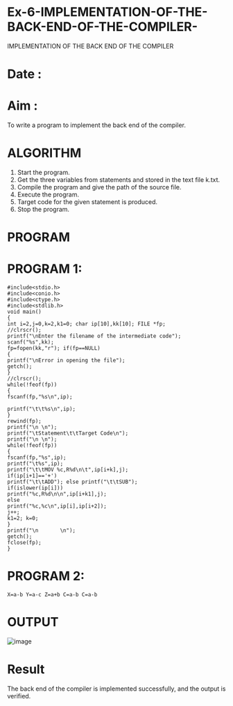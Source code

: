 # Ex-6-IMPLEMENTATION-OF-THE-BACK-END-OF-THE-COMPILER-
IMPLEMENTATION OF THE BACK END OF THE COMPILER 
# Date :
# Aim :
To write a program to implement the back end of the compiler.
# ALGORITHM
1. Start the program.
2. Get the three variables from statements and stored in the text file k.txt.
3. Compile the program and give the path of the source file.
4. Execute the program.
5. Target code for the given statement is produced.
6. Stop the program.
# PROGRAM
# PROGRAM 1:
    #include<stdio.h>  
    #include<conio.h>  
    #include<ctype.h>  
    #include<stdlib.h>  
    void main() 
    { 
    int i=2,j=0,k=2,k1=0; char ip[10],kk[10]; FILE *fp; 
    //clrscr();
    printf("\nEnter the filename of the intermediate code");  
    scanf("%s",kk); 
    fp=fopen(kk,"r"); if(fp==NULL) 
    { 
    printf("\nError in opening the file");  
    getch(); 
    } 
    //clrscr();  
    while(!feof(fp)) 
    { 
    fscanf(fp,"%s\n",ip);  
    
    printf("\t\t%s\n",ip); 
    } 
    rewind(fp); 
    printf("\n \n");  
    printf("\tStatement\t\tTarget Code\n"); 
    printf("\n \n"); 
    while(!feof(fp)) 
    { 
    fscanf(fp,"%s",ip); 
    printf("\t%s",ip); 
    printf("\t\tMOV %c,R%d\n\t",ip[i+k],j);  
    if(ip[i+1]=='+') 
    printf("\t\tADD"); else printf("\t\tSUB");  
    if(islower(ip[i])) 
    printf("%c,R%d\n\n",ip[i+k1],j);  
    else  
    printf("%c,%c\n",ip[i],ip[i+2]);  
    j++; 
    k1=2; k=0; 
    } 
    printf("\n       \n"); 
    getch(); 
    fclose(fp); 
    } 

# PROGRAM 2:
    X=a-b Y=a-c Z=a+b C=a-b C=a-b
# OUTPUT
![image](https://github.com/user-attachments/assets/8d06404d-0dfe-436d-83d4-b69f20288f37)

# Result
The back end of the compiler is implemented successfully, and the output is verified.
